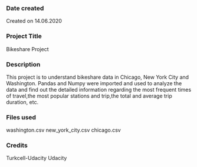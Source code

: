 ### Date created
Created on 14.06.2020

### Project Title
Bikeshare Project

### Description
This project is to understand bikeshare data in Chicago, New York City and Washington. Pandas and Numpy were imported and used to analyze the data and find out the detailed information regarding the most frequent times of travel,the most popular stations and trip,the total and average trip duration, etc.

### Files used
washington.csv
new_york_city.csv
chicago.csv

### Credits
Turkcell-Udacity
Udacity
